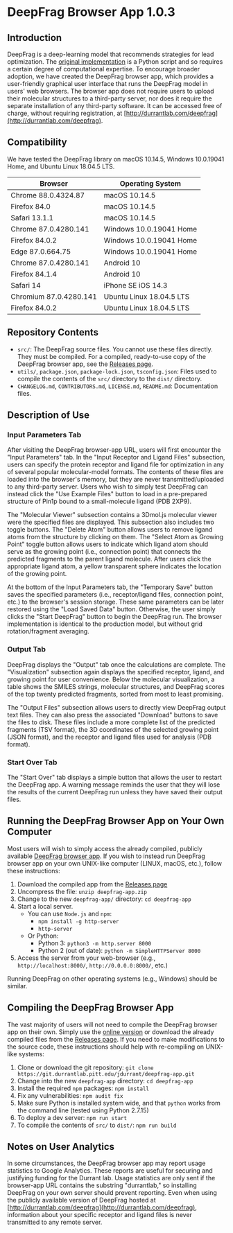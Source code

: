 # DeepFrag Browser App 1.0.3

## Introduction

DeepFrag is a deep-learning model that recommends strategies for lead
optimization. The [original
implementation](http://durrantlab.com/deepfragmodel) is a Python script and so
requires a certain degree of computational expertise. To encourage broader
adoption, we have created the DeepFrag browser app, which provides a
user-friendly graphical user interface that runs the DeepFrag model in users'
web browsers. The browser app does not require users to upload their molecular
structures to a third-party server, nor does it require the separate
installation of any third-party software. It can be accessed free of charge,
without requiring registration, at
[http://durrantlab.com/deepfrag](http://durrantlab.com/deepfrag).

## Compatibility

We have tested the DeepFrag library on macOS 10.14.5, Windows 10.0.19041 Home,
and Ubuntu Linux 18.04.5 LTS.

|Browser                |Operating System          |
|-----------------------|--------------------------|
|Chrome 88.0.4324.87    | macOS 10.14.5            |
|Firefox 84.0           | macOS 10.14.5            |
|Safari 13.1.1          | macOS 10.14.5            |
|Chrome 87.0.4280.141   | Windows 10.0.19041 Home  |
|Firefox 84.0.2         | Windows 10.0.19041 Home  |
|Edge 87.0.664.75       | Windows 10.0.19041 Home  |
|Chrome 87.0.4280.141   | Android 10               |
|Firefox 84.1.4         | Android 10               |
|Safari 14              | iPhone SE iOS 14.3       |
|Chromium 87.0.4280.141 | Ubuntu Linux 18.04.5 LTS |
|Firefox 84.0.2         | Ubuntu Linux 18.04.5 LTS |

## Repository Contents

* `src/`: The DeepFrag source files. You cannot use these files directly. They
  must be compiled. For a compiled, ready-to-use copy of the DeepFrag browser
  app, see the [Releases
  page](https://git.durrantlab.pitt.edu/jdurrant/deepfrag-app/-/releases).
* `utils/`, `package.json`, `package-lock.json`, `tsconfig.json`: Files used
  to compile the contents of the `src/` directory to the `dist/` directory.
* `CHANGELOG.md`, `CONTRIBUTORS.md`, `LICENSE.md`, `README.md`: Documentation
  files.

## Description of Use

### Input Parameters Tab

After visiting the DeepFrag browser-app URL, users will first encounter the
"Input Parameters" tab. In the "Input Receptor and Ligand Files" subsection,
users can specify the protein receptor and ligand file for optimization in any
of several popular molecular-model formats. The contents of these files are
loaded into the browser's memory, but they are never transmitted/uploaded to
any third-party server. Users who wish to simply test DeepFrag can instead
click the "Use Example Files" button to load in a pre-prepared structure of
Pin1p bound to a small-molecule ligand (PDB 2XP9).

The "Molecular Viewer" subsection contains a 3Dmol.js molecular viewer were
the specified files are displayed. This subsection also includes two toggle
buttons. The "Delete Atom" button allows users to remove ligand atoms from the
structure by clicking on them. The "Select Atom as Growing Point" toggle
button allows users to indicate which ligand atom should serve as the growing
point (i.e., connection point) that connects the predicted fragments to the
parent ligand molecule. After users click the appropriate ligand atom, a
yellow transparent sphere indicates the location of the growing point.

At the bottom of the Input Parameters tab, the "Temporary Save" button saves
the specified parameters (i.e., receptor/ligand files, connection point, etc.)
to the browser's session storage. These same parameters can be later restored
using the "Load Saved Data" button. Otherwise, the user simply clicks the
"Start DeepFrag" button to begin the DeepFrag run. The browser implementation
is identical to the production model, but without grid rotation/fragment
averaging.

### Output Tab

DeepFrag displays the "Output" tab once the calculations are complete. The
"Visualization" subsection again displays the specified receptor, ligand, and
growing point for user convenience. Below the molecular visualization, a table
shows the SMILES strings, molecular structures, and DeepFrag scores of the top
twenty predicted fragments, sorted from most to least promising.

The "Output Files" subsection allows users to directly view DeepFrag output
text files. They can also press the associated "Download" buttons to save the
files to disk. These files include a more complete list of the predicted
fragments (TSV format), the 3D coordinates of the selected growing point (JSON
format), and the receptor and ligand files used for analysis (PDB format).

### Start Over Tab

The "Start Over" tab displays a simple button that allows the user to restart
the DeepFrag app. A warning message reminds the user that they will lose the
results of the current DeepFrag run unless they have saved their output files.

## Running the DeepFrag Browser App on Your Own Computer

Most users will wish to simply access the already compiled, publicly available
[DeepFrag browser app](http://durrantlab.com/deepfrag). If you wish to instead
run DeepFrag browser app on your own UNIX-like computer (LINUX, macOS, etc.),
follow these instructions:

1. Download the compiled app from the [Releases
   page](https://git.durrantlab.pitt.edu/jdurrant/deepfrag-app/-/releases)
2. Uncompress the file: `unzip deepfrag-app.zip`
3. Change to the new `deepfrag-app/` directory: `cd deepfrag-app`
4. Start a local server.
   * You can use `Node.js` and `npm`:
     * `npm install -g http-server`
     * `http-server`
   * Or Python:
     * Python 3: `python3 -m http.server 8000`
     * Python 2 (out of date): `python -m SimpleHTTPServer 8000`
5. Access the server from your web-browser (e.g., `http://localhost:8000/`,
   `http://0.0.0.0:8000/`, etc.)

Running DeepFrag on other operating systems (e.g., Windows) should be similar.

## Compiling the DeepFrag Browser App

The vast majority of users will not need to compile the DeepFrag browser app
on their own. Simply use the [online version](http://durrantlab.com/deepfrag)
or download the already compiled files from the [Releases
page](https://git.durrantlab.pitt.edu/jdurrant/deepfrag-app/-/releases). If
you need to make modifications to the source code, these instructions should
help with re-compiling on UNIX-like systems:

1. Clone or download the git repository: `git clone https://git.durrantlab.pitt.edu/jdurrant/deepfrag-app.git`
2. Change into the new `deepfrag-app` directory: `cd deepfrag-app`
3. Install the required `npm` packages: `npm install`
4. Fix any vulnerabilities: `npm audit fix`
5. Make sure Python is installed system wide, and that `python` works from the
   command line (tested using Python 2.7.15)
6. To deploy a dev server: `npm run start`
7. To compile the contents of `src/` to `dist/`: `npm run build`

## Notes on User Analytics

In some circumstances, the DeepFrag browser app may report usage statistics to
Google Analytics. These reports are useful for securing and justifying funding
for the Durrant lab. Usage statistics are only sent if the browser-app URL
contains the substring "durrantlab," so installing DeepFrag on your own server
should prevent reporting. Even when using the publicly available version of
DeepFrag hosted at
[http://durrantlab.com/deepfrag](http://durrantlab.com/deepfrag), information
about your specific receptor and ligand files is never transmitted to any
remote server.

